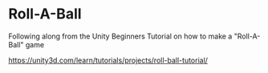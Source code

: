 # Roll-A-Ball

Following along from the Unity Beginners Tutorial on how to make a "Roll-A-Ball" game

https://unity3d.com/learn/tutorials/projects/roll-ball-tutorial/

